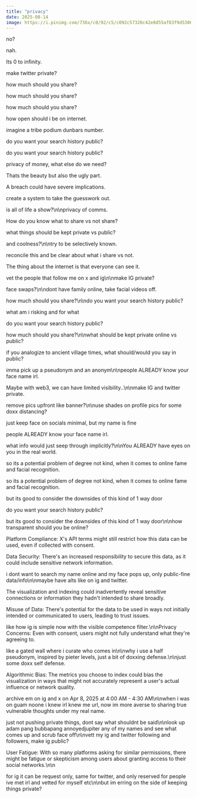 ```yaml
---
title: "privacy"
date: 2025-08-14
image: https://i.pinimg.com/736x/c0/92/c5/c092c57320c42e8d55af83f9d5306314.jpg
---
```


no?

nah.

Its 0 to infinity.

make twitter private?

how much should you share?

how much should you share?

how much should you share?

how open should i be on internet.

imagine a tribe podium dunbars number.

do you want your search history public?

do you want your search history public?

privacy of money, what else do we need?

Thats the beauty but also the ugly part.

A breach could have severe implications.

create a system to take the guesswork out.

is all of life a show?\n\nprivacy of comms.

How do you know what to share vs not share?

what things should be kept private vs public?

and coolness?\n\ntry to be selectively known.

reconcile this and be clear about what i share vs not.

The thing about the internet is that everyone can see it.

vet the people that follow me on x and ig\n\nmake IG private?

face swaps?\n\ndont have family online, take facial videos off.

how much should you share?\n\ndo you want your search history public?

what am i risking and for what

do you want your search history public?

how much should you share?\n\nwhat should be kept private online vs public?

if you analogize to ancient village times, what should/would you say in public?

imma pick up a pseudonym and an anonym\n\npeople ALREADY know your face name irl.

Maybe with web3, we can have limited visibility..\n\nmake IG and twitter private.

remove pics upfront like banner?\n\nuse shades on profile pics for some doxx distancing?

just keep face on socials minimal, but my name is fine

people ALREADY know your face name irl.

what info would just seep through implicitly?\n\nYou ALREADY have eyes on you in the real world.

so its a potential problem of degree not kind, when it comes to online fame and facial recognition.

so its a potential problem of degree not kind, when it comes to online fame and facial recognition.

but its good to consider the downsides of this kind of 1 way door

do you want your search history public?

but its good to consider the downsides of this kind of 1 way door\n\nhow transparent should you be online?

Platform Compliance: X's API terms might still restrict how this data can be used, even if collected with consent.

Data Security: There's an increased responsibility to secure this data, as it could include sensitive network information.

i dont want to search my name online and my face pops up, only public-fine data/info\n\nmaybe have alts like on ig and twitter.

The visualization and indexing could inadvertently reveal sensitive connections or information they hadn't intended to share broadly.

Misuse of Data: There's potential for the data to be used in ways not initially intended or communicated to users, leading to trust issues.

like how ig is simple now with the visible competence filter.\n\nPrivacy Concerns: Even with consent, users might not fully understand what they're agreeing to.

like a gated wall where i curate who comes in\n\nwhy i use a half pseudonym, inspired by pieter levels, just a bit of doxxing defense.\n\njust some doxx self defense.

Algorithmic Bias: The metrics you choose to index could bias the visualization in ways that might not accurately represent a user's actual influence or network quality.

archive em on ig and x on Apr 8, 2025 at 4:00 AM - 4:30 AM\n\nwhen i was on guam noone i knew irl knew me url, now im more averse to sharing true vulnerable thoughts under my real name.

just not pushing private things, dont say what shouldnt be said\n\nlook up adam pang bubbapang annoyedjupiter any of my names and see what comes up and scrub face off\n\nvett my ig and twitter following and followers, make ig public?

User Fatigue: With so many platforms asking for similar permissions, there might be fatigue or skepticism among users about granting access to their social networks.\n\n

for ig it can be request only, same for twitter, and only reserved for people ive met irl and vetted for myself etc\n\nbut im erring on the side of keeping things private?
